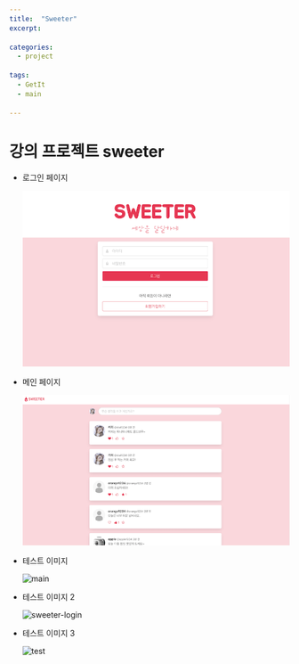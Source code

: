 ```yaml
---
title:  "Sweeter"
excerpt: 

categories:
  - project

tags:
  - GetIt
  - main

---
```


# 강의 프로젝트 sweeter



- 로그인 페이지

  ![sweeter-login](../assets/images/sweeter-login.png)

- 메인 페이지

  ![sweeter-main](../assets/images/sweeter-main.png)
  
  
- 테스트 이미지

  <img src="https://github.com/ssunghyeon/ssunghyeon.github.io/assets/images/sweeter-login.png" width="300px" alt="main">

- 테스트 이미지 2

  ![sweeter-login](/Users/admin/Documents/GitHub/ssunghyeon.github.io/assets/images/sweeter-login.png)

- 테스트 이미지 3

  ![test](https://github.com/ssunghyeon/ssunghyeon.github.io/assets/images/sweeter-login.png?raw=true)

